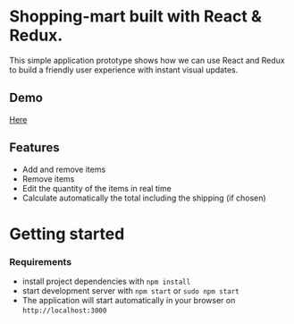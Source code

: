 # Shopping-mart built with React & Redux.

This simple application prototype shows how we can use React and Redux to build a friendly user experience with instant visual updates.

## Demo
[Here](https://shoppingcart-by-owais.surge.sh/)

## Features
* Add and remove items 
* Remove items
* Edit the quantity of the items in real time
* Calculate automatically the total including the shipping (if chosen)

# Getting started
### Requirements

* install project dependencies with `npm install`
* start development server with `npm start` or `sudo npm start`
* The application will start automatically in your browser on `http://localhost:3000`
